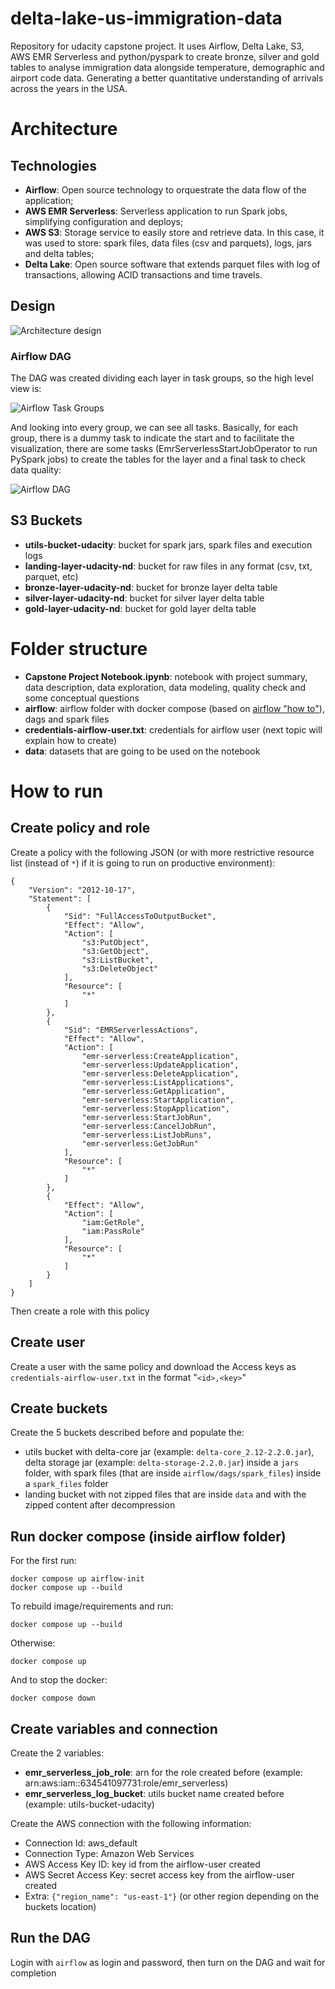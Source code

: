 # delta-lake-us-immigration-data
Repository for udacity capstone project. It uses Airflow, Delta Lake, S3, AWS EMR Serverless and python/pyspark to create bronze, silver and gold tables to analyse immigration data alongside temperature, demographic and airport code data. Generating a better quantitative understanding of arrivals across the years in the USA.

# Architecture
## Technologies
- **Airflow**: Open source technology to orquestrate the data flow of the application;
- **AWS EMR Serverless**: Serverless application to run Spark jobs, simplifying configuration and deploys;
- **AWS S3**: Storage service to easily store and retrieve data. In this case, it was used to store: spark files, data files (csv and parquets), logs, jars and delta tables;
- **Delta Lake**: Open source software that extends parquet files with log of transactions, allowing ACID transactions and time travels.

## Design
![Architecture design](/images/udacity-nanodegree-architecture.png)

### Airflow DAG
The DAG was created dividing each layer in task groups, so the high level view is:

![Airflow Task Groups](/images/airflow-task-groups.png)

And looking into every group, we can see all tasks. Basically, for each group, there is a dummy task to indicate the start and to facilitate the visualization, there are some tasks (EmrServerlessStartJobOperator to run PySpark jobs) to create the tables for the layer and a final task to check data quality:

![Airflow DAG](/images/airflow-full-dag.png)

## S3 Buckets
- **utils-bucket-udacity**: bucket for spark jars, spark files and execution logs
- **landing-layer-udacity-nd**: bucket for raw files in any format (csv, txt, parquet, etc)
- **bronze-layer-udacity-nd**: bucket for bronze layer delta table
- **silver-layer-udacity-nd**: bucket for silver layer delta table
- **gold-layer-udacity-nd**: bucket for gold layer delta table

# Folder structure
- **Capstone Project Notebook.ipynb**: notebook with project summary, data description, data exploration, data modeling, quality check and some conceptual questions
- **airflow**: airflow folder with docker compose (based on [airflow "how to"](https://airflow.apache.org/docs/apache-airflow/stable/howto/docker-compose/index.html)), dags and spark files
- **credentials-airflow-user.txt**: credentials for airflow user (next topic will explain how to create)
- **data**: datasets that are going to be used on the notebook

# How to run
## Create policy and role
Create a policy with the following JSON (or with more restrictive resource list (instead of `*`) if it is going to run on productive environment):
```
{
    "Version": "2012-10-17",
    "Statement": [
        {
            "Sid": "FullAccessToOutputBucket",
            "Effect": "Allow",
            "Action": [
                "s3:PutObject",
                "s3:GetObject",
                "s3:ListBucket",
                "s3:DeleteObject"
            ],
            "Resource": [
                "*"
            ]
        },
        {
            "Sid": "EMRServerlessActions",
            "Effect": "Allow",
            "Action": [
                "emr-serverless:CreateApplication",
                "emr-serverless:UpdateApplication",
                "emr-serverless:DeleteApplication",
                "emr-serverless:ListApplications",
                "emr-serverless:GetApplication",
                "emr-serverless:StartApplication",
                "emr-serverless:StopApplication",
                "emr-serverless:StartJobRun",
                "emr-serverless:CancelJobRun",
                "emr-serverless:ListJobRuns",
                "emr-serverless:GetJobRun"
            ],
            "Resource": [
                "*"
            ]
        },
        {
            "Effect": "Allow",
            "Action": [
                "iam:GetRole",
                "iam:PassRole"
            ],
            "Resource": [
                "*"
            ]
        }
    ]
}
```
Then create a role with this policy

## Create user
Create a user with the same policy and download the Access keys as `credentials-airflow-user.txt` in the format "`<id>,<key>`"

## Create buckets
Create the 5 buckets described before and populate the:
- utils bucket with delta-core jar (example: `delta-core_2.12-2.2.0.jar`), delta storage jar (example: `delta-storage-2.2.0.jar`) inside a `jars` folder, with spark files (that are inside `airflow/dags/spark_files`) inside a `spark_files` folder
- landing bucket with not zipped files that are inside `data` and with the zipped content after decompression

## Run docker compose (inside airflow folder)
For the first run:
```
docker compose up airflow-init
docker compose up --build
```
To rebuild image/requirements and run:
```
docker compose up --build
```
Otherwise:
```
docker compose up
```
And to stop the docker:
```
docker compose down
```

## Create variables and connection

Create the 2 variables:

- **emr_serverless_job_role**: arn for the role created before (example: arn:aws:iam::634541097731:role/emr_serverless)
- **emr_serverless_log_bucket**: utils bucket name created before (example: utils-bucket-udacity)

Create the AWS connection with the following information:

- Connection Id: aws_default
- Connection Type: Amazon Web Services
- AWS Access Key ID: key id from the airflow-user created
- AWS Secret Access Key: secret access key from the airflow-user created
- Extra: `{"region_name": "us-east-1"}` (or other region depending on the buckets location)

## Run the DAG
Login with `airflow` as login and password, then turn on the DAG and wait for completion
